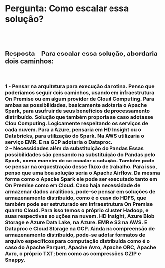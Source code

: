 <h1>Pergunta: Como escalar essa solução?</h1>
<br><br>
<h2>Resposta – Para escalar essa solução, abordaria dois caminhos:</h2>
<br>
<h3>
1 - Pensar na arquitetura para execução da rotina. 
Penso que poderíamos seguir dois caminhos, usando em infraestrutura On Premise ou em algum provider de Cloud Computing. Para ambas as possibilidades, basicamente adotaria o Apache Spark, para usufruir de seus benefícios de processamento distribuído.
Solução que também proporia se caso adotasse Clou Computing. Logicamente respeitando os serviços de cada nuvem. Para a Azure, pensaria em HD Insight ou o Databricks, para utilização do Spark. Na AWS utilizaria o serviço EMR. E na GCP adotaria o Dataproc. 
<br>
2 – Necessidades além da substituição do Pandas
Essas possibilidades são pensando na substituição do Pandas pelo Spark, como maneira de se escalar a solução.
Também pode-se pensar na orquestração desse fluxo de trabalho. Para isso, penso que uma boa solução seria o Apache Airflow. Da mesma forma como o Apache Spark ele pode ser executado tanto em On Premise como em Cloud.
Caso haja necessidade de armazenar dados analíticos, pode-se pensar em soluções de armazenamento distribuído, como é o caso do HDFS, que também pode ser estruturado em infraestrutura On Premise quanto Cloud. Para isso temos o próprio cluster Hadoop, e suas respectivas soluções na nuvem. HD Insight, Azure Blob Storage e Azure Data Lake, na Azure. EMR e S3 na AWS. E Dataproc e Cloud Storage na GCP.
Ainda na compreensão de armazenamento distribuído, pode-se adotar formatos de arquivo específicos para computação distribuída como é o caso do Apache Parquet, Apache Avro, Apache ORC, Apache Avro, o próprio TXT; bem como as compressões GZIP e Snappy.
</h3>
